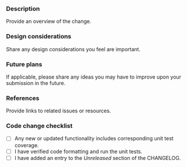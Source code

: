 ### Description

Provide an overview of the change.

### Design considerations

Share any design considerations you feel are important.

### Future plans

If applicable, please share any ideas you may have to improve upon your submission in the future.

### References

Provide links to related issues or resources.

### Code change checklist

- [ ] Any new or updated functionality includes corresponding unit test coverage.
- [ ] I have verified code formatting and run the unit tests.
- [ ] I have added an entry to the _Unreleased_ section of the CHANGELOG.
